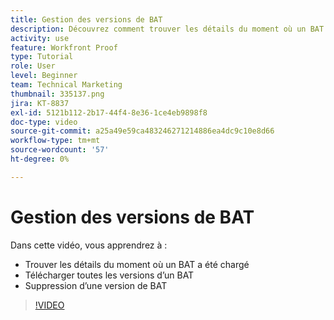```yaml
---
title: Gestion des versions de BAT
description: Découvrez comment trouver les détails du moment où un BAT a été téléchargé, télécharger toutes les versions d’un BAT et supprimer une version de BAT dans [!DNL  Workfront].
activity: use
feature: Workfront Proof
type: Tutorial
role: User
level: Beginner
team: Technical Marketing
thumbnail: 335137.png
jira: KT-8837
exl-id: 5121b112-2b17-44f4-8e36-1ce4eb9898f8
doc-type: video
source-git-commit: a25a49e59ca483246271214886ea4dc9c10e8d66
workflow-type: tm+mt
source-wordcount: '57'
ht-degree: 0%

---
```


# Gestion des versions de BAT

Dans cette vidéo, vous apprendrez à :

* Trouver les détails du moment où un BAT a été chargé
* Télécharger toutes les versions d’un BAT
* Suppression d’une version de BAT

>[!VIDEO](https://video.tv.adobe.com/v/335137/?quality=12&learn=on)

<!--
## Learn more
* Manage proof versions
* Remove or archive a proof
* Summary for documents overview
-->
